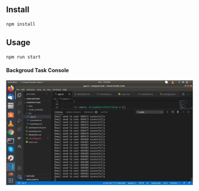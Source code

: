 ## Install

```sh
npm install
```

## Usage

```sh
npm run start
```

#### Backgroud Task Console

![Test Image 1](./public/pic3.png)


